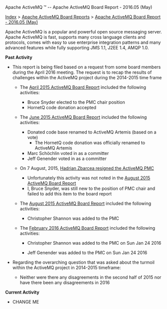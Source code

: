 Apache ActiveMQ ™ -- Apache ActiveMQ Board Report - 2016.05 (May) 

[Index](index.html) > [Apache ActiveMQ Board Reports](apache-activemq-board-reports.html) > [Apache ActiveMQ Board Report - 2016.05 (May)](apache-activemq-board-report-201605-may.html)


Apache ActiveMQ is a popular and powerful open source messaging server. Apache ActiveMQ is fast, supports many cross language clients and protocols, comes with easy to use enterprise integration patterns and many advanced features while fully supporting JMS 1.1, J2EE 1.4, AMQP 1.0.

**Past Activity**

*   This report is being filed based on a request from some board members during the April 2016 meeting. The request is to recap the results of challenges within the ActiveMQ project during the 2014-2015 time frame
    
    *   The [April 2015 ActiveMQ Board Report](https://mail-search.apache.org/members/private-arch/board/201504.mbox/%3CCAGZ-RDL96UCbTzwsLznEBQykBHNhj_usw95VjeJ8cEiF4gef=A@mail.gmail.com%3E) included the following activities:
        *   Bruce Snyder elected to the PMC chair position
        *   HornetQ code donation accepted
    *   The [June 2015 ActiveMQ Board Report](apache-activemq-board-report-201506-june.html) included the following activities:
        *   Donated code base renamed to ActiveMQ Artemis (based on a vote)   
            *   The HornetQ code donation was officially renamed to ActiveMQ Artemis
        *   Marc Schöchlin voted in as a committer
        *   Jeff Genender voted in as a committer  
            
    *   On 7 August, 2015, [Hadrian Zbarcea resigned the ActiveMQ PMC](https://mail-search.apache.org/members/private-arch/board/201508.mbox/%3C55C52714.4090400@gmail.com%3E)
        *   Unfortunately this activity was not noted in the [August 2015 ActiveMQ Board Report](apache-activemq-board-report-201508-august.html)
        *   I, Bruce Snyder, was still new to the position of PMC chair and failed to add this item to the board report
    *   The [August 2015 ActiveMQ Board Report](apache-activemq-board-report-201508-august.html) included the following activities:
        *   Christopher Shannon was added to the PMC
    *   The [February 2016 ActiveMQ Board Report](apache-activemq-board-report-201602-february.html) included the following activities:
        *   Christopher Shannon was added to the PMC on Sun Jan 24 2016
            
        *   Jeff Genender was added to the PMC on Sun Jan 24 2016
            
*   Regarding the overarching question that was asked about the turmoil within the ActiveMQ project in 2014-2015 timeframe:
    *   Neither were there any disagreements in the second half of 2015 nor have there been any disagreements in 2016

**Current Activity**

*   CHANGE ME

